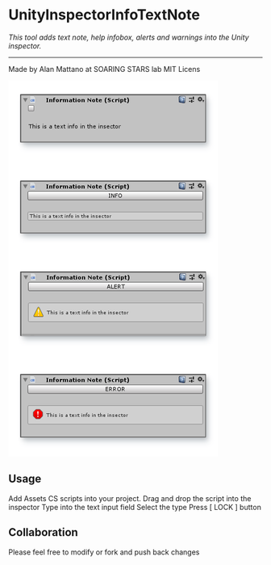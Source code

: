# UnityInspectorInfoTextNote
*This tool adds text note, help infobox, alerts and warnings into the Unity inspector.*

---

Made by Alan Mattano at SOARING STARS lab
MIT Licens

![Alt text](/pix/InspectorNote.png?raw=true)


## Usage

Add Assets CS scripts into your project.
Drag and drop the script into the inspector
Type into the text input field
Select the type
Press [ LOCK ] button




## Collaboration

Please feel free to modify or fork and push back changes
